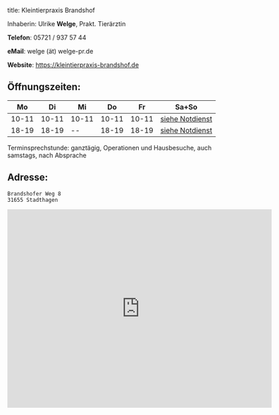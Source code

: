title: Kleintierpraxis Brandshof

Inhaberin: Ulrike **Welge**, Prakt. Tierärztin

**Telefon**:   05721 / 937 57 44

**eMail**: welge (ät) welge-pr.de

**Website**: https://kleintierpraxis-brandshof.de


Öffnungszeiten:
---------------

|  Mo   |  Di   |  Mi   |  Do   |  Fr   |           Sa+So                      |
| ----- | ----- | ----- | ----- | ----- | ------------------------------------ |
| 10-11 | 10-11 | 10-11 | 10-11 | 10-11 | [siehe Notdienst](../notdienst.html) |
| 18-19 | 18-19 |  --   | 18-19 | 18-19 | [siehe Notdienst](../notdienst.html) |

Terminsprechstunde: ganztägig, Operationen und Hausbesuche, auch samstags, nach Absprache

Adresse:
---------

    Brandshofer Weg 8
    31655 Stadthagen

<iframe src="https://www.google.com/maps/embed?pb=!1m18!1m12!1m3!1d39041.68578334444!2d9.151631463232235!3d52.295942095421104!2m3!1f0!2f0!3f0!3m2!1i1024!2i768!4f13.1!3m3!1m2!1s0x416548718261817f%3A0x6e9dc37a7f1b4487!2sKleintierpraxis+Brandshof!5e0!3m2!1sde!2sde!4v1455278808089" width="600" height="450" frameborder="0" style="border:0" allowfullscreen></iframe>

